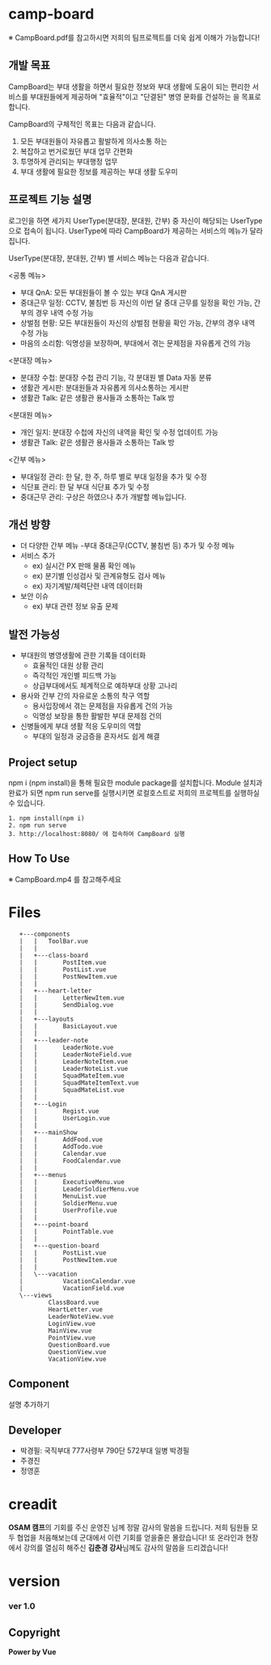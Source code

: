 # camp-board
※ CampBoard.pdf를 참고하시면 저희의 팀프로젝트를 더욱 쉽게 이해가 가능합니다!

## 개발 목표
CampBoard는 부대 생활을 하면서 필요한 정보와 부대 생활에 도움이 되는 편리한 서비스를 부대원들에게 제공하며 "효율적"이고 "단결된" 병영 문화를 건설하는 을 목표로 합니다.

CampBoard의 구체적인 목표는 다음과 같습니다.
1. 모든 부대원들이 자유롭고 활발하게 의사소통 하는 
2. 복잡하고 번거로웠던 부대 업무 간편화
3. 투명하게 관리되는 부대행정 업무
4. 부대 생활에 필요한 정보를 제공하는 부대 생활 도우미

## 프로젝트 기능 설명
로그인을 하면 세가지 UserType(분대장, 분대원, 간부) 중 자신이 해당되는 UserType 으로 접속이 됩니다.
UserType에 따라 CampBoard가 제공하는 서비스의 메뉴가 달라집니다.

UserType(분대장, 분대원, 간부) 별 서비스 메뉴는 다음과 같습니다. 

<공통 메뉴>
- 부대 QnA: 모든 부대원들이 볼 수 있는 부대 QnA 게시판
- 중대근무 일정: CCTV, 불침번 등 자신의 이번 달 중대 근무를 일정을 확인 가능, 간부의 경우 내역 수정 가능 
- 상벌점 현황: 모든 부대원들이 자신의 상벌점 현황을 확인 가능, 간부의 경우 내역 수정 가능
- 마음의 소리함: 익명성을 보장하며, 부대에서 겪는 문제점을 자유롭게 건의 가능

<분대장 메뉴>
- 분대장 수첩: 분대장 수첩 관리 기능, 각 분대원 별 Data 자동 분류
- 생활관 게시판: 분대원들과 자유롭게 의사소통하는 게시판
- 생활관 Talk: 같은 생활관 용사들과 소통하는 Talk 방


<분대원 메뉴>
- 개인 일지: 분대장 수첩에 자신의 내역을 확인 및 수정 업데이트 가능
- 생활관 Talk: 같은 생활관 용사들과 소통하는 Talk 방

<간부 메뉴>
- 부대일정 관리: 한 달, 한 주, 하루 별로 부대 일정을 추가 및 수정
- 식단표 관리: 한 달 부대 식단표 추가 및 수정
- 중대근무 관리: 구상은 하였으나 추가 개발할 메뉴입니다.

## 개선 방향
- 더 다양한 간부 메뉴 
 -부대 중대근무(CCTV, 불침번 등) 추가 및 수정 메뉴
- 서비스 추가
   - ex) 실시간 PX 판매 물품 확인 메뉴
   - ex) 분기별 인성검사 및 관계유형도 검사 메뉴
   - ex) 자기계발/체력단련 내역 데이터화
- 보안 이슈
   - ex) 부대 관련 정보 유출 문제

## 발전 가능성
- 부대원의 병영생활에 관한 기록들 데이터화
   - 효율적인 대원 상황 관리
   - 즉각적인 개인별 피드백 가능
   - 상급부대에서도 체계적으로 예하부대 상황 고나리
- 용사와 간부 간의 자유로운 소통의 착구 역할
   - 용사입장에서 겪는 문제점을 자유롭게 건의 가능
   - 익명성 보장을 통한 활발한 부대 문제점 건의
- 신병들에게 부대 생활 적응 도우미의 역할
   - 부대의 일정과 궁금증을 혼자서도 쉽게 해결

## Project setup
npm i (npm install)을 통해 필요한 module package를 설치합니다.
Module 설치과 완료가 되면 npm run serve를 실행시키면 로컬호스트로 저희의 프로젝트를 실행하실 수 있습니다.
```
1. npm install(npm i)
2. npm run serve
3. http://localhost:8080/ 에 접속하여 CampBoard 실행
```

## How To Use
※ CampBoard.mp4 를 참고해주세요

# Files

```
   +---components
   |   |   ToolBar.vue
   |   |
   |   +---class-board
   |   |       PostItem.vue
   |   |       PostList.vue
   |   |       PostNewItem.vue
   |   |
   |   +---heart-letter
   |   |       LetterNewItem.vue
   |   |       SendDialog.vue
   |   |
   |   +---layouts
   |   |       BasicLayout.vue
   |   |
   |   +---leader-note
   |   |       LeaderNote.vue
   |   |       LeaderNoteField.vue
   |   |       LeaderNoteItem.vue
   |   |       LeaderNoteList.vue
   |   |       SquadMateItem.vue
   |   |       SquadMateItemText.vue
   |   |       SquadMateList.vue
   |   |
   |   +---Login
   |   |       Regist.vue
   |   |       UserLogin.vue
   |   |
   |   +---mainShow
   |   |       AddFood.vue
   |   |       AddTodo.vue
   |   |       Calendar.vue
   |   |       FoodCalendar.vue
   |   |
   |   +---menus
   |   |       ExecutiveMenu.vue
   |   |       LeaderSoldierMenu.vue
   |   |       MenuList.vue
   |   |       SoldierMenu.vue
   |   |       UserProfile.vue
   |   |
   |   +---point-board
   |   |       PointTable.vue
   |   |
   |   +---question-board
   |   |       PostList.vue
   |   |       PostNewItem.vue
   |   |
   |   \---vacation
   |           VacationCalendar.vue
   |           VacationField.vue
   \---views
           ClassBoard.vue
           HeartLetter.vue
           LeaderNoteView.vue
           LoginView.vue
           MainView.vue
           PointView.vue
           QuestionBoard.vue
           QuestionView.vue
           VacationView.vue
```

## Component
설명 추가하기

## Developer

- 박경필: 국직부대 777사령부 790단 572부대 일병 박경필 
- 주경진
- 정영훈

# creadit

**OSAM 캠프**의 기회를 주신 운영진 님께 정말 감사의 말씀을 드립니다. 저희 팀원들 모두 협업을 처음해보는데 군대에서 이런 기회를 얻을줄은 몰랐습니다! 또 온라인과 현장에서 강의를 열심히 해주신 **김춘경 강사**님께도 감사의 말씀을 드리겠습니다!

# version

### ver 1.0

## Copyright

**Power by Vue**
